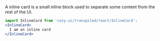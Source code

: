 A inline card is a small inline block used to separate some content from the rest of the UI.

```jsx
import InlineCard from 'cozy-ui/transpiled/react/InlineCard';
<InlineCard>
  I am an inline card
</InlineCard>
```
